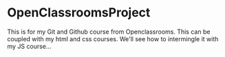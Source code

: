 # OpenClassroomsProject

This is for my Git and Github course from Openclassrooms.  This can be coupled with my html and css courses.  We'll see how to intermingle it with my JS course...
